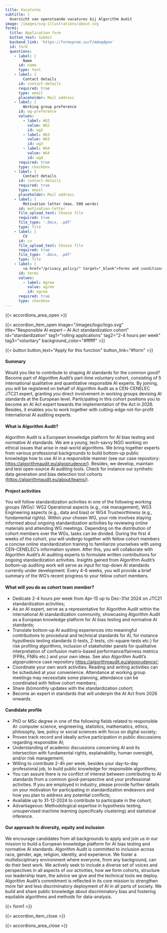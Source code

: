 ```yaml
---
title: Vacatures
subtitle: |
  Overzicht van openstaande vacatures bij Algorithm Audit
image: /images/svg-illustrations/about.svg
form1:
  title: Application form
  button_text: Submit
  backend_link: 'https://formspree.io/f/mdoqdpnn'
  id: form
  questions:
    - label: |
        Name
      id: name
      type: text
    - label: |
        Contact details
      id: contact-details
      required: true
      type: email
      placeholder: Mail address
    - label: |
        Working group preference
      id: wg-preference
      values:
        - label: WG2
          value: WG2
          id: wg2
        - label: WG3
          value: WG3
          id: wg3
        - label: WG4
          value: WG4
          id: wg4
      required: true
      type: checkbox
    - label: |
        Contact details
      id: contact-details
      required: true
      type: email
      placeholder: Mail address
    - label: |
        Motivation letter (max. 500 words)
      id: motivation-letter
      file_upload_text: Choose file
      required: true
      file_type: '.docx, .pdf'
      type: file
    - label: |
        CV
      id: cv
      file_upload_text: Choose file
      required: true
      file_type: '.docx, .pdf'
      type: file
    - label: |
        <a href="/privacy_policy/" target="_blank">Terms and conditions</a>
      id: terms
      values:
        - label: Agree
          value: agree
          id: agree
      required: true
      type: checkbox
---
```


{{< accordions_area_open >}}

{{< accordion_item_open image="/images/logo/logo.svg" title="Responsible AI expert – AI Act standardization cohort" id="standardization" tag1="rolling applications" tag2="2-4 hours per week" tag3="voluntary" background_color="#ffffff" >}}

{{< button button_text="Apply for this function" button_link="#form" >}}

#### Summary

Would you like to contribute to shaping AI standards
for the common good? Become part of Algorithm Audit’s part-time voluntary cohort,
consisting of 5 international qualitative and quantitative responsible AI
experts. By joining, you will be registered on behalf of Algorithm Audit as a CEN-CENELEC
JTC21 expert, granting you direct involvement in working groups devising AI
standards at the European level. Participating in this cohort positions you to
become an AI Act expert towards the implementation of the Act in 2026. Besides,
it enables you to work together with cutting-edge not-for-profit international AI
auditing experts.

#### What is Algorithm Audit?

Algorithm Audit is a European knowledge platform for
AI bias testing and normative AI standards. We are a young, tech-savvy NGO working
on ethical issues that arise in real-world algorithms. We bring together
experts from various professional backgrounds to build bottom-up public
knowledge how to use AI in a responsible manner (see our case repository: https://algorithmaudit.eu/algoprudence/).
Besides, we develop, maintain and test open-source AI auditing tools. Check for
instance our synthetic data generation and bias detection tool cohorts (https://algorithmaudit.eu/about/teams/).

#### &#xA;Project activities

You will follow standardization activities in one of
the following working groups (WGs): WG2 Operational aspects (e.g., risk
management), WG3 Engineering aspects (e.g., data and bias) or WG4
Trustworthiness (e.g., fundamental rights). Within your chosen WG, your role
involves staying informed about ongoing standardization activities by reviewing
online materials and attending WG meetings. Depending on the distribution of
cohort members over the WGs, tasks can be divided. During the first 4 weeks of
the cohort, you will undergo together with fellow cohort members a concise online
standardization training to familiarize yourselves with using CEN-CENELEC’s
information system. After this, you will collaborate with Algorithm Audit’s AI
auditing experts to formulate written contributions for ongoing standardization
activities. Insights gained from Algorithm Audit’s bottom-up auditing work will
serve as input for top-down AI standards currently under development. Every 4-6
weeks, you will provide a brief summary of the WG’s recent progress to your
fellow cohort members.

#### &#xA;&#xA;What will you do as cohort team member?   

* Dedicate 2-4 hours per week from Apr-15 up to Dec-31st
  2024 on JTC21 standardization activities;
* As an AI expert, serve as a representative for Algorithm
  Audit within the international AI standardization community, showcasing
  Algorithm Audit as a European knowledge platform for AI bias testing and
  normative AI standards;
* Translate bottom-up AI auditing experiences into meaningful contributions to procedural and technical standards for AI, for instance hypothesis testing standards (t-tests, Z-tests, chi-square-tests etc.)
  for risk profiling algorithms, inclusion of stakeholder panels for qualitative
  interpretation of confusion matrix-based performance/fairness metrics (FPRs, FNRs
  etc.) and your own ideas. See also Algorithm Audit’s algoprudence case repository
  https://algorithmaudit.eu/algoprudence/;
* Coordinate your own work activities. Reading and writing activities can be scheduled at your convenience. Attendance at working group meetings may necessitate some planning, attendance can be coordinated with fellow cohort members;
* Share (bi)monthly updates with the standardization cohort;
* Become an expert in standards that will underpin the AI Act from 2026 onwards.

#### Candidate profile

* PhD or MSc degree in one of the following fields
  related to responsible AI: computer science, engineering, statistics,
  mathematics, ethics, philosophy, law, policy or social sciences with focus on digital society;
* Proven track record and ideally active
  participation in public discussions regarding responsible AI;
* Understanding of academic discussions concerning AI and its intersection
  with fundamental rights, explainability, human oversight, and/or risk management;
* Willing to contribute 2-4h per week, besides your day-to-day
  professional job, to build public knowledge for responsible algorithms;
* You can assure there is no conflict of interest
  between contributing to AI standards from a common good-perspective and your
  professional activities. If you are employed in industry, please provide
  further details on your motivation for participating in standardization endeavors and
  how you plan to address any potential conflicts;
* Available up to 31-12-2024 to contribute to participate
  in the cohort;
* Advantageous: Methodological expertise in hypothesis
  testing, unsupervised machine learning (specifically clustering) and
  statistical inference.

#### Our approach to diversity, equity and inclusion

We
encourage candidates from all backgrounds to apply and join us in our mission
to build a European knowledge platform for AI bias testing
and normative AI standards. Algorithm Audit is committed to inclusion across race, gender, age,
religion, identity, and experience. We foster a multidisciplinary environment
where everyone, from any background, can do their best work. We actively seek
to include a diverse set of voices and perspectives in all aspects of our activities,
how we form cohorts, structure our leadership team, the advice we give and the
technical tools we deploy. Algorithm Audit’s commitment is reflected in its
core mission to strengthen more fair and less discriminatory deployment of AI
in all parts of society. We build and share public knowledge about
discriminatory bias and fostering equitable algorithms and methods for
data-analysis.

{{< form1 >}}

{{< accordion_item_close >}}

{{< accordions_area_close >}}
